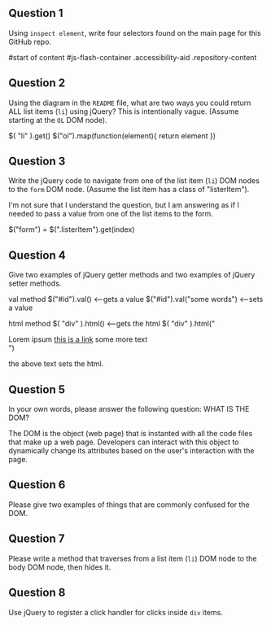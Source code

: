 ## Question 1

Using `inspect element`, write four selectors found on the main page for this
GitHub repo.

<!-- your answer starts here -->
#start of content
#js-flash-container
.accessibility-aid
.repository-content
<!-- your answer ends here -->

## Question 2

Using the diagram in the `README` file, what are two ways you could return ALL
list items (`li`) using jQuery? This is intentionally vague. (Assume starting
at the `OL` DOM node).

<!-- your answer starts here -->
$( "li" ).get()
$("ol").map(function(element){ return element })
<!-- your answer ends here -->

## Question 3

Write the jQuery code to navigate from one of the list item (`li`) DOM nodes to
the `form` DOM node. (Assume the list item has a class of "listerItem").

<!-- your answer starts here -->
I'm not sure that I understand the question, but I am answering as if I needed to pass a value from one of the list items to the form.

$("form") = $(".listerItem").get(index)
<!-- your answer ends here -->

## Question 4

Give two examples of jQuery getter methods and two examples of jQuery setter
methods.

<!-- your answer starts here -->
val method
$("#id").val()   <--gets a value
$("#id").val("some words") <--sets a value

html method
$( "div" ).html()  <--gets the html
$( "div" ).html("<div class="someName">Lorem ipsum <a href=#>this is a link</a> some more text</div>")

the above text sets the html.


<!-- your answer ends here -->

## Question 5

In your own words, please answer the following question: WHAT IS THE DOM?

<!-- your answer starts here -->
The DOM is the object (web page) that is instanted with all the code files that make
up a web page. Developers can interact with this object to dynamically
change its attributes based on the user's interaction with the page.
<!-- your answer ends here -->

## Question 6

Please give two examples of things that are commonly confused for the DOM.

<!-- your answer starts here -->

<!-- your answer ends here -->

## Question 7

Please write a method that traverses from a list item (`li`) DOM node to the
body DOM node, then hides it.

<!-- your answer starts here -->

<!-- your answer ends here -->

## Question 8

Use jQuery to register a click handler for clicks inside `div` items.

<!-- your answer starts here -->

<!-- your answer ends here -->
